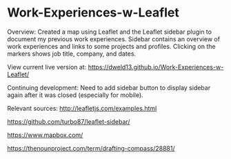 # Work-Experiences-w-Leaflet

Overview:
Created a map using Leaflet and the Leaflet sidebar plugin to document my previous work experiences. Sidebar contains an overview of work experiences and links to some projects and profiles. Clicking on the markers shows job title, company, and dates.

View current live version at: https://dweld13.github.io/Work-Experiences-w-Leaflet/

Continuing development:
Need to add sidebar button to display sidebar again after it was closed (especially for mobile).

Relevant sources:
http://leafletjs.com/examples.html

https://github.com/turbo87/leaflet-sidebar/

https://www.mapbox.com/

https://thenounproject.com/term/drafting-compass/28881/
